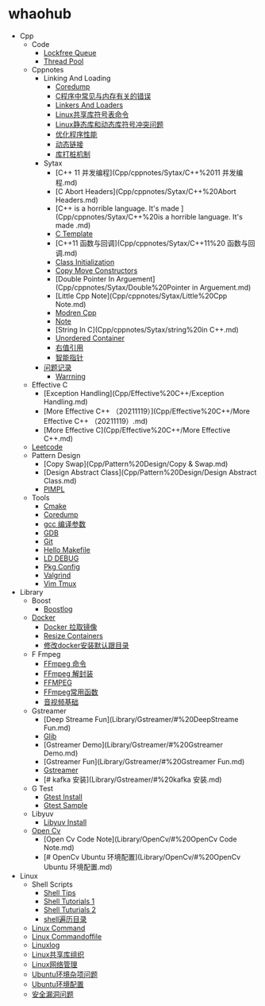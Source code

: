 # whaohub

- Cpp
  - Code
    * [Lockfree Queue](Cpp/code/lockfree_queue.md)
    * [Thread Pool](Cpp/code/ThreadPool.md)
  - Cppnotes
    - Linking And Loading
      * [Coredump](Cpp/cppnotes/LinkingAndLoading/Coredump.md)
      * [C程序中常见与内存有关的错误](Cpp/cppnotes/LinkingAndLoading/C程序中常见与内存有关的错误.md)
      * [Linkers And Loaders](Cpp/cppnotes/LinkingAndLoading/LinkersAndLoaders.md)
      * [Linux共享库符号表命令](Cpp/cppnotes/LinkingAndLoading/Linux共享库符号表命令.md)
      * [Linux静态库和动态库符号冲突问题](Cpp/cppnotes/LinkingAndLoading/Linux静态库和动态库符号冲突问题.md)
      * [优化程序性能](Cpp/cppnotes/LinkingAndLoading/优化程序性能.md)
      * [动态链接](Cpp/cppnotes/LinkingAndLoading/动态链接.md)
      * [库打桩机制](Cpp/cppnotes/LinkingAndLoading/库打桩机制.md)
    - Sytax
      * [C++ 11 并发编程](Cpp/cppnotes/Sytax/C++%2011 并发编程.md)
      * [C Abort Headers](Cpp/cppnotes/Sytax/C++%20Abort Headers.md)
      * [C++ is a horrible language. It's made ](Cpp/cppnotes/Sytax/C++%20is a horrible language. It's made .md)
      * [C Template](Cpp/cppnotes/Sytax/c++%20template.md)
      * [C++11  函数与回调](Cpp/cppnotes/Sytax/C++11%20 函数与回调.md)
      * [Class Initialization](Cpp/cppnotes/Sytax/class_initialization.md)
      * [Copy Move Constructors](Cpp/cppnotes/Sytax/CopyMove%20Constructors.md)
      * [Double Pointer In Arguement](Cpp/cppnotes/Sytax/Double%20Pointer in Arguement.md)
      * [Little Cpp Note](Cpp/cppnotes/Sytax/Little%20Cpp Note.md)
      * [Modren Cpp](Cpp/cppnotes/Sytax/Modren_cpp.md)
      * [Note](Cpp/cppnotes/Sytax/Note.md)
      * [String In C](Cpp/cppnotes/Sytax/string%20in C++.md)
      * [Unordered Container](Cpp/cppnotes/Sytax/Unordered%20container.md)
      * [右值引用](Cpp/cppnotes/Sytax/右值引用.md)
      * [智能指针](Cpp/cppnotes/Sytax/智能指针.md)
    - [问题记录](Cpp/cppnotes/问题记录/问题记录.md)
      * [Warrning](Cpp/cppnotes/问题记录/warrning.md)
  - Effective C
    * [Exception Handling](Cpp/Effective%20C++/Exception Handling.md)
    * [More Effective C++ （20211119）](Cpp/Effective%20C++/More Effective C++ （20211119）.md)
    * [More Effective C](Cpp/Effective%20C++/More Effective C++.md)
  - [Leetcode](Cpp/leetcode/leetcode.md)
  - Pattern Design
    * [Copy Swap](Cpp/Pattern%20Design/Copy & Swap.md)
    * [Design Abstract Class](Cpp/Pattern%20Design/Design Abstract Class.md)
    * [PIMPL](Cpp/Pattern%20Design/PIMPL.md)
  - Tools
    * [Cmake](Cpp/tools/cmake.md)
    * [Coredump](Cpp/tools/Coredump.md)
    * [gcc 编译参数](Cpp/tools/gcc%20编译参数.md)
    * [GDB](Cpp/tools/GDB.md)
    * [Git](Cpp/tools/Git.md)
    * [Hello Makefile](Cpp/tools/HelloMakefile.md)
    * [LD DEBUG](Cpp/tools/LD_DEBUG.md)
    * [Pkg Config](Cpp/tools/pkg-config.md)
    * [Valgrind](Cpp/tools/Valgrind.md)
    * [Vim Tmux](Cpp/tools/Vim&&Tmux.md)
- Library
  - Boost
    * [Boostlog](Library/Boost/boostlog.md)
  - [Docker](Library/Docker/Docker.md)
    * [Docker 拉取镜像](Library/Docker/Docker%20拉取镜像.md)
    * [Resize Containers](Library/Docker/resize%20containers.md)
    * [修改docker安装默认跟目录](Library/Docker/修改docker安装默认跟目录.md)
  - F Fmpeg
    * [FFmpeg 命令](Library/FFmpeg/FFmpeg%20命令.md)
    * [FFmpeg 解封装](Library/FFmpeg/FFmpeg%20解封装.md)
    * [FFMPEG](Library/FFmpeg/FFMPEG.md)
    * [FFmpeg常用函数](Library/FFmpeg/FFmpeg常用函数.md)
    * [音视频基础](Library/FFmpeg/音视频基础.md)
  - Gstreamer
    * [Deep Streame Fun](Library/Gstreamer/#%20DeepStreame Fun.md)
    * [Glib](Library/Gstreamer/#%20Glib.md)
    * [Gstreamer Demo](Library/Gstreamer/#%20Gstreamer Demo.md)
    * [Gstreamer Fun](Library/Gstreamer/#%20Gstreamer Fun.md)
    * [Gstreamer](Library/Gstreamer/#%20Gstreamer.md)
    * [# kafka 安装](Library/Gstreamer/#%20kafka 安装.md)
  - G Test
    * [Gtest Install](Library/GTest/gtest%20install.md)
    * [Gtest Sample](Library/GTest/gtest_sample.md)
  - Libyuv
    * [Libyuv Install](Library/libyuv/libyuv%20install.md)
  - [Open Cv](Library/OpenCv/opencv.md)
    * [Open Cv Code Note](Library/OpenCv/#%20OpenCv  Code Note.md)
    * [# OpenCv Ubuntu 环境配置](Library/OpenCv/#%20OpenCv Ubuntu 环境配置.md)
- Linux
  - Shell Scripts
    * [Shell Tips](Linux/shell_scripts/shell%20tips.md)
    * [Shell Tutorials 1](Linux/shell_scripts/Shell%20Tutorials-1.md)
    * [Shell Tuturials 2](Linux/shell_scripts/Shell%20Tuturials-2.md)
    * [shell遍历目录](Linux/shell_scripts/shell遍历目录.md)
  * [Linux Command](Linux/LinuxCommand.md)
  * [Linux Commandoffile](Linux/LinuxCommandoffile.md)
  * [Linuxlog](Linux/Linuxlog.md)
  * [Linux共享库组织](Linux/Linux共享库组织.md)
  * [Linux网络管理](Linux/Linux网络管理.md)
  * [Ubuntu环境杂项问题](Linux/Ubuntu环境杂项问题.md)
  * [Ubuntu环境配置](Linux/Ubuntu环境配置.md)
  * [安全漏洞问题](Linux/安全漏洞问题.md)
